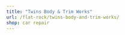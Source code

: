 ```yaml
---
title: "Twins Body & Trim Works"
url: /flat-rock/twins-body-and-trim-works/
shop: car repair
---
```

